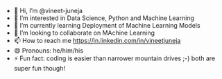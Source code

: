 - 👋 Hi, I’m @vineet-juneja
- 👀 I’m interested in Data Science, Python and Machine Learning
- 🌱 I’m currently learning Deployment of Machine Learning Models
- 💞️ I’m looking to collaborate on MAchine Learning
- 📫 How to reach me https://in.linkedin.com/in/vineetjuneja
- 😄 Pronouns: he/him/his
- ⚡ Fun fact: coding is easier than narrower mountain drives ;-) both are super fun though!

<!---
vineet-juneja/vineet-juneja is a ✨ special ✨ repository because its `README.md` (this file) appears on your GitHub profile.
You can click the Preview link to take a look at your changes.
--->
